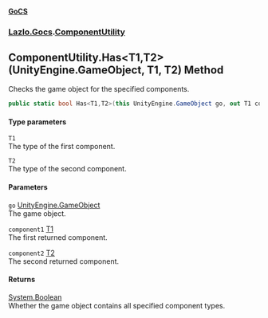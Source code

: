 #### [GoCS](./index.md 'index')
### [Lazlo.Gocs](./Lazlo-Gocs.md 'Lazlo.Gocs').[ComponentUtility](./Lazlo-Gocs-ComponentUtility.md 'Lazlo.Gocs.ComponentUtility')
## ComponentUtility.Has&lt;T1,T2&gt;(UnityEngine.GameObject, T1, T2) Method
Checks the game object for the specified components.  
```C#
public static bool Has<T1,T2>(this UnityEngine.GameObject go, out T1 component1, out T2 component2);
```
#### Type parameters
<a name='Lazlo-Gocs-ComponentUtility-Has-T1_T2-(UnityEngine-GameObject_T1_T2)-T1'></a>
`T1`  
The type of the first component.  
  
<a name='Lazlo-Gocs-ComponentUtility-Has-T1_T2-(UnityEngine-GameObject_T1_T2)-T2'></a>
`T2`  
The type of the second component.  
  
#### Parameters
<a name='Lazlo-Gocs-ComponentUtility-Has-T1_T2-(UnityEngine-GameObject_T1_T2)-go'></a>
`go` [UnityEngine.GameObject](https://docs.microsoft.com/en-us/dotnet/api/UnityEngine.GameObject 'UnityEngine.GameObject')  
The game object.  
  
<a name='Lazlo-Gocs-ComponentUtility-Has-T1_T2-(UnityEngine-GameObject_T1_T2)-component1'></a>
`component1` [T1](#Lazlo-Gocs-ComponentUtility-Has-T1_T2-(UnityEngine-GameObject_T1_T2)-T1 'Lazlo.Gocs.ComponentUtility.Has&lt;T1,T2&gt;(UnityEngine.GameObject, T1, T2).T1')  
The first returned component.  
  
<a name='Lazlo-Gocs-ComponentUtility-Has-T1_T2-(UnityEngine-GameObject_T1_T2)-component2'></a>
`component2` [T2](#Lazlo-Gocs-ComponentUtility-Has-T1_T2-(UnityEngine-GameObject_T1_T2)-T2 'Lazlo.Gocs.ComponentUtility.Has&lt;T1,T2&gt;(UnityEngine.GameObject, T1, T2).T2')  
The second returned component.  
  
#### Returns
[System.Boolean](https://docs.microsoft.com/en-us/dotnet/api/System.Boolean 'System.Boolean')  
Whether the game object contains all specified component types.  
